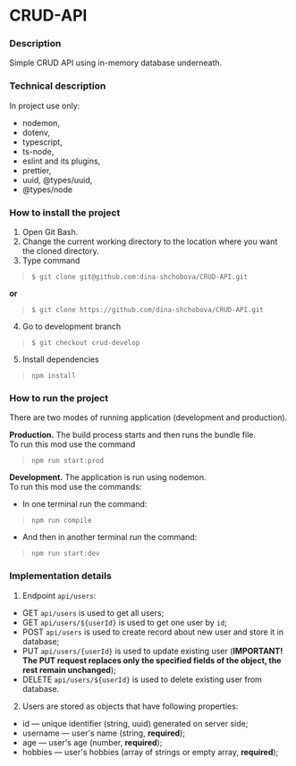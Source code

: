 # CRUD-API

### Description

Simple CRUD API using in-memory database underneath.

### Technical description

In project use only:
- nodemon, 
- dotenv, 
- typescript, 
- ts-node, 
- eslint and its plugins, 
- prettier, 
- uuid, @types/uuid,
- @types/node

### How to install the project
1. Open Git Bash.
2. Change the current working directory to the location where you want the cloned directory.
3. Type command
> `$ git clone git@github.com:dina-shchobova/CRUD-API.git`

**or**
> `$ git clone https://github.com/dina-shchobova/CRUD-API.git`

4. Go to development branch  
> `$ git checkout crud-develop`
 
5. Install dependencies
> `npm install`

### How to run the project

There are two modes of running application (development and production).  

**Production.** The build process starts and then runs the bundle file.  
To run this mod use the command
> `npm run start:prod` 

**Development.** The application is run using nodemon.  
To run this mod use the commands:

- In one terminal run the command:  
> `npm run compile`
- And then in another terminal run the command:
> `npm run start:dev`

### Implementation details
1. Endpoint `api/users`:
- GET `api/users` is used to get all users;
- GET `api/users/${userId}` is used to get one user by `id`;
- POST `api/users` is used to create record about new user and store it in database;
- PUT `api/users/{userId}` is used to update existing user (**IMPORTANT! The PUT 
request replaces only the specified fields of the object, the rest remain unchanged**);
- DELETE `api/users/${userId}` is used to delete existing user from database.

2. Users are stored as objects that have following properties:
- id — unique identifier (string, uuid) generated on server side;
- username — user's name (string, **required**);
- age — user's age (number, **required**);
- hobbies — user's hobbies (array of strings or empty array, **required**);














